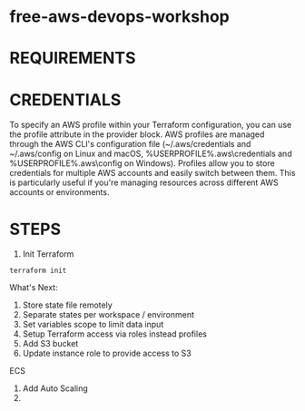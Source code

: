 # free-aws-devops-workshop

# REQUIREMENTS


# CREDENTIALS

To specify an AWS profile within your Terraform configuration, you can use the profile attribute in the provider block. AWS profiles are managed through the AWS CLI's configuration file (~/.aws/credentials and ~/.aws/config on Linux and macOS, %USERPROFILE%\.aws\credentials and %USERPROFILE%\.aws\config on Windows). Profiles allow you to store credentials for multiple AWS accounts and easily switch between them. This is particularly useful if you're managing resources across different AWS accounts or environments.

# STEPS

1. Init Terraform

```
terraform init
```

What's Next:

1. Store state file remotely
2. Separate states per workspace / environment
3. Set variables scope to limit data input
4. Setup Terraform access via roles instead profiles
5. Add S3 bucket
6. Update instance role to provide access to S3

ECS
1. Add Auto Scaling
2. 
